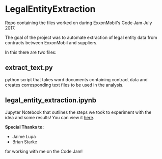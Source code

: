 # LegalEntityExtraction
Repo containing the files worked on during ExxonMobil's Code Jam July 2017.

The goal of the project was to automate extraction of legal entity data from contracts between ExxonMobil and suppliers. 

In this there are two files:

**extract_text.py**
-------------------
python script that takes word documents containing contract data and creates corresponding text files to be used in the analysis.

**legal_entity_extraction.ipynb**
---------------------------------
Jupyter Notebook that outlines the steps we took to experiment with the idea and some results! You can view it [here](https://nbviewer.jupyter.org/github/kurtisdavid/LegalEntityExtraction/blob/master/legal_entity_extraction.ipynb).

**Special Thanks to:**

* Jaime Lupa
* Brian Starke

for working with me on the Code Jam!
